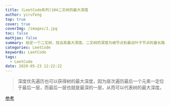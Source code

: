 ```yaml
---
title: (LeetCode系列)104二叉树的最大深度
author: yirufeng
top: true
cover: true
coverImg: /images/1.jpg
toc: false
mathjax: false
summary: 给定一个二叉树，找出其最大深度。二叉树的深度为根节点到最远叶子节点的最长路径上的节点数。注意叶子节点是指没有子节点的节点。
categories: LeetCode
keywords: LeetCode
tags:
  - LeetCode
date: 2020-05-23 12:22:22
---
```




> 深度优先遍历也可以获得树的最大深度，因为层次遍历最后一个元素一定位于最后一层，而最后一层也就是最深的一层，从而可以代表树的最大深度。



[参考](https://blog.csdn.net/weixin_42948873/article/details/90897957)

